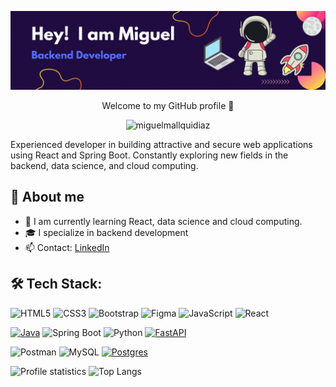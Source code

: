 <a href="#">![Logo](https://github.com/miguelmallquidiaz/miguelmallquidiaz/blob/main/banner.gif)
</a>
<p align="center">Welcome to my GitHub profile 👋</p>

<p align="center">
  <a><img src="https://komarev.com/ghpvc/?username=miguelmallquidiaz&label=Profile%20views&color=0e75b6&style=flat" alt="miguelmallquidiaz"></a>
</p>

Experienced developer in building attractive and secure web applications using React and Spring Boot. Constantly exploring new fields in the backend, data science, and cloud computing.

## 📖 About me
* 🌱 I am currently learning React, data science and cloud computing.
* 🎓 I specialize in backend development
* 📫 Contact: [LinkedIn](https://www.linkedin.com/in/miguelmallqui)

## 🛠️ Tech Stack:
![HTML5](https://img.shields.io/badge/-HTML5-E34F26?logo=html5&logoColor=fff)
![CSS3](https://img.shields.io/badge/-CSS3-1572B6?logo=css3&logoColor=fff)
![Bootstrap](https://img.shields.io/badge/-Bootstrap-7952B3?logo=bootstrap&logoColor=fff)
![Figma](https://img.shields.io/badge/-Figma-F24E1E?logo=figma&logoColor=fff)
![JavaScript](https://img.shields.io/badge/-JavaScript-F7DF1E?logo=javascript&logoColor=000)
![React](https://img.shields.io/badge/-React-61DAFB?logo=react&logoColor=000)

[![Java](https://img.shields.io/badge/Java-%23ED8B00.svg?logo=openjdk&logoColor=white)](#)
![Spring Boot](https://img.shields.io/badge/-Spring%20Boot-6DB33F?logo=spring-boot&logoColor=fff)
![Python](https://img.shields.io/badge/-Python-3776AB?logo=python&logoColor=fff)
[![FastAPI](https://img.shields.io/badge/FastAPI-009485.svg?logo=fastapi&logoColor=white)](#)

![Postman](https://img.shields.io/badge/-Postman-FF6C37?logo=postman&logoColor=fff)
![MySQL](https://img.shields.io/badge/-MySQL-4479A1?logo=mysql&logoColor=fff)
[![Postgres](https://img.shields.io/badge/Postgres-%23316192.svg?logo=postgresql&logoColor=white)](#)

![Profile statistics](https://github-readme-stats.vercel.app/api?username=miguelmallquidiaz&show_icons=true&theme=radical)
![Top Langs](https://github-readme-stats.vercel.app/api/top-langs/?username=miguelmallquidiaz&hide_progress=true)

